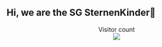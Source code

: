 ## Hi, we are the SG SternenKinder👋

<p align="center"> 
  Visitor count<br>
  <img src="https://profile-counter.glitch.me/sg-sternenkinder/count.svg" />
</p>
